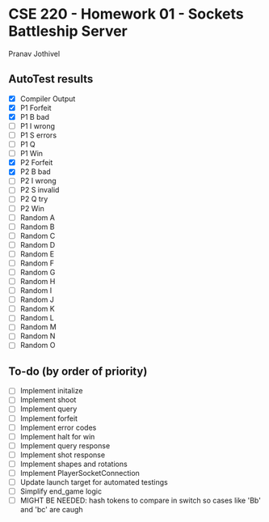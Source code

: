 # CSE 220 - Homework 01 - Sockets Battleship Server
Pranav Jothivel

## AutoTest results
- [x] Compiler Output
- [x] P1 Forfeit
- [x] P1 B bad
- [ ] P1 I wrong
- [ ] P1 S errors
- [ ] P1 Q
- [ ] P1 Win
- [x] P2 Forfeit
- [x] P2 B bad
- [ ] P2 I wrong
- [ ] P2 S invalid
- [ ] P2 Q try
- [ ] P2 Win
- [ ] Random A
- [ ] Random B
- [ ] Random C
- [ ] Random D
- [ ] Random E
- [ ] Random F
- [ ] Random G
- [ ] Random H
- [ ] Random I
- [ ] Random J
- [ ] Random K
- [ ] Random L
- [ ] Random M
- [ ] Random N
- [ ] Random O

## To-do (by order of priority)
- [ ] Implement initalize
- [ ] Implement shoot
- [ ] Implement query
- [ ] Implement forfeit
- [ ] Implement error codes
- [ ] Implement halt for win
- [ ] Implement query response
- [ ] Implement shot response
- [ ] Implement shapes and rotations
- [ ] Implement PlayerSocketConnection
- [ ] Update launch target for automated testings
- [ ] Simplify end_game logic
- [ ] MIGHT BE NEEDED: hash tokens to compare in switch so cases like 'Bb' and 'bc' are caugh